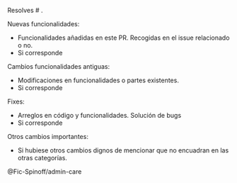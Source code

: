Resolves # .

Nuevas funcionalidades:
- Funcionalidades añadidas en este PR. Recogidas en el issue relacionado o no.
- Si corresponde

Cambios funcionalidades antiguas:
- Modificaciones en funcionalidades o partes existentes.
- Si corresponde

Fixes:
- Arreglos en código y funcionalidades. Solución de bugs
- Si corresponde

Otros cambios importantes:
- Si hubiese otros cambios dignos de mencionar que no encuadran en las otras categorías.

@Fic-Spinoff/admin-care
